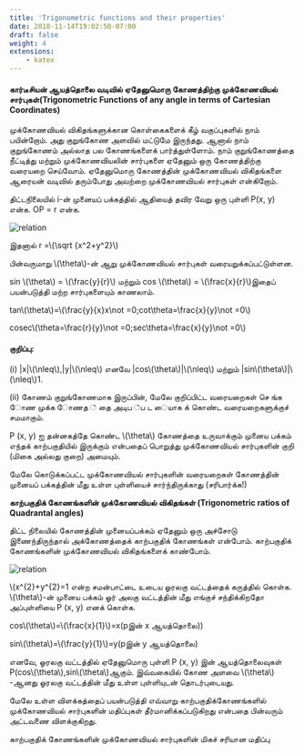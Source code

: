 ```yaml
---
title: 'Trigonometric functions and their properties'
date: 2018-11-14T19:02:50-07:00
draft: false
weight: 4
extensions:
    - katex
---
```



#### கார்டீசியன் ஆயத்தொலை வடிவில் ஏதேனுமொரு கோணத்திற்கு முக்கோணவியல் சார்புகள்(Trigonometric Functions of any angle in terms of Cartesian Coordinates)

முக்கோணவியல் விகிதங்களுக்கான கொள்கைகளைக் கீழ் வகுப்புகளில் நாம் பயின்றோம். அது
குறுங்கோண அளவில் மட்டுமே இருந்தது. ஆனால் நாம் குறுங்கோணம் அல்லாத பல கோணங்களைக்
பார்த்துள்ளோம். நாம் குறுங்கோணத்தை நீட்டித்து மற்றும் முக்கோணவியலின் சார்புகளை ஏதேனும்
ஒரு கோணத்திற்கு வரையறை செய்வோம். ஏதேனுமொரு கோணத்தின் முக்கோணவியல்
விகிதங்களை ஆரையன் வடிவில் தரும்போது அவற்றை முக்கோணவியல் சார்புகள் என்கிறோம்.

திட்டநிலையில் i-ன் முனையப் பக்கத்தில் ஆதியைத் தவிர வேறு ஒரு புள்ளி P(x, y) என்க.
OP = r என்க.

![relation](/books/11-maths/part-2/differential-calculus-differentiability-and-methods-of-differentiation/7.png "relation")

இதனால் r =\\(\sqrt {x^2+y^2}\\)

பின்வருமாறு  \\(\theta\\)-ன் ஆறு முக்கோணவியல் சார்புகள்
வரையறுக்கப்பட்டுள்ளன.

sin \\(\theta\\) = \\(\frac{y}{r}\\) மற்றும் cos \\(\theta\\) = \\(\frac{x}{r}\\)இதைப் பயன்படுத்தி மற்ற சார்புகளையும் காணலாம்.

tan\\(\theta\\)=\\(\frac{y}{x}x\not =0;cot\theta=\frac{x}{y}\not =0\\)

cosec\\(\theta=\frac{r}{y}\not =0;sec\theta=\frac{x}{y}\not =0\\)

#### குறிப்பு: 

(i) |x|\\(\nleq\\),|y|\\(\nleq\\) எனவே |cos\\(\theta\\)|\\(\nleq\\)  மற்றும் |sin\\(\theta\\)|\\(\nleq\\)1.  

(ii) கோணம் குறுங்கோணமாக இருப்பின், மேலே குறிப்பிட்ட வரையறைகள்
செ ங்க ோண முக்க ோணத ் தை அடிப ்ப ட ையாக க் கொண்ட
வரையறைகளுக்குச் சமமாகும்.

P (x, y) ஐ தன்னகத்தே கொண்ட \\(\theta\\) கோணத்தை உருவாக்கும் முனைய
பக்கம் எந்தக் காற்பகுதியில் இருக்கும் என்பதைப் பொறுத்து முக்கோணவியல்
சார்புகளின் குறி (மிகை அல்லது குறை) அமையும்.

 மேலே கொடுக்கப்பட்ட முக்கோணவியல் சார்புகளின் வரையறைகள்
கோணத்தின் முனையப் பக்கத்தின் மீது உள்ள புள்ளியைச் சார்ந்திருக்காது
(சரிபார்க்க!)


**காற்பகுதிக் கோணங்களின் முக்கோணவியல் விகிதங்கள்
(Trigonometric ratios of Quadrantal angles)**

திட்ட நிலையில் கோணத்தின் முனையப்பக்கம் ஏதேனும்
ஒரு அச்சோடு இணைந்திருந்தால் அக்கோணத்தைக் காற்பகுதிக்
கோணங்கள் என்போம். காற்பகுதிக் கோணங்களின்
முக்கோணவியல் விகிதங்களைக் காண்போம்.


![relation](/books/11-maths/part-2/differential-calculus-differentiability-and-methods-of-differentiation/8.png "relation")

\\(x^{2}+y^{2}=1 என்ற சமன்பாட்டை உடைய ஓரலகு
வட்டத்தைக் கருத்தில் கொள்க. \\(\theta\\)-ன் முனைய பக்கம் ஓர்
அலகு வட்டத்தின் மீது எங்குச் சந்திக்கிறதோ அப்புள்ளியை P
(x, y) எனக் கொள்க.

cos\\(\theta\\)=\\(\frac{x}{1}\\)=x(pஇன் x ஆயத்தொலை))

sin\\(\theta\\)=\\(\frac{y}{1}\\)=y(pஇன் y ஆயத்தொலை)

எனவே, ஓரலகு வட்டத்தில் ஏதேனுமொரு புள்ளி P (x, y) இன் ஆயத்தொலைவுகள் P(cos\\(\theta\\),sin\\(\theta\\)ஆகும். இவ்வகையில் கோண அளவை \\(\theta\\) -ஆனது ஓரலகு வட்டத்தின் மீது உள்ள புள்ளியுடன் தொடர்புடையது.

மேலே உள்ள விளக்கத்தைப் பயன்படுத்தி எவ்வாறு காற்பகுதிக்கோணங்களில் முக்கோணவியல்
சார்புகளின் மதிப்புகள் தீர்மானிக்கப்படுகிறது என்பதை பின்வரும் அட்டவணை விளக்குகிறது.

காற்பகுதிக் கோணங்களின் முக்கோணவியல் சார்புகளின் மிகச் சரியான மதிப்பு
